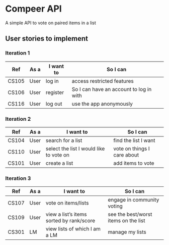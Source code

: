 # Compeer API

A simple API to vote on paired items in a list

## User stories to implement

### Iteration 1
Ref     | As a  | I want to         | So I can
------- | ----- | ----------------- | --------
CS105   | User  | log in            | access restricted features
CS106   | User  | register          | So I can have an account to log in with
CS116   | User  | log out           | use the app anonymously

### Iteration 2
Ref     | As a  | I want to         | So I can
------- | ----- | ----------------- | --------
CS104   | User  | search for a list | find the list I want
CS110   | User  | select the list I would like to vote on | vote on things I care about
CS101   | User  | create a list     | add items to vote

### Iteration 3
Ref     | As a  | I want to         | So I can
------- | ----- | ----------------- | ---------
CS107   | User  | vote on items/lists | engage in community voting
CS109   | User  | view a list’s items sorted by rank/score | see the best/worst items on the list
CS301   | LM    | view lists of which I am a LM | manage my lists
